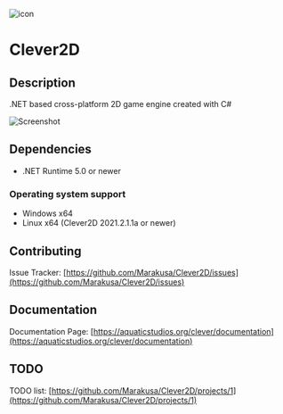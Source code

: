 ![icon](https://user-images.githubusercontent.com/29477753/135967040-4397bad5-8521-4e4a-9fbd-e7a82f25cfec.png)

# Clever2D

## Description
.NET based cross-platform 2D game engine created with C#

![Screenshot](https://user-images.githubusercontent.com/29477753/135966701-6dede5e1-0fe1-4533-8915-53a424b994f9.png)

## Dependencies
- .NET Runtime 5.0 or newer

### Operating system support
- Windows x64
- Linux x64 (Clever2D 2021.2.1.1a or newer)

## Contributing
Issue Tracker: [https://github.com/Marakusa/Clever2D/issues](https://github.com/Marakusa/Clever2D/issues)

## Documentation
Documentation Page: [https://aquaticstudios.org/clever/documentation](https://aquaticstudios.org/clever/documentation)

## TODO
TODO list: [https://github.com/Marakusa/Clever2D/projects/1](https://github.com/Marakusa/Clever2D/projects/1)
